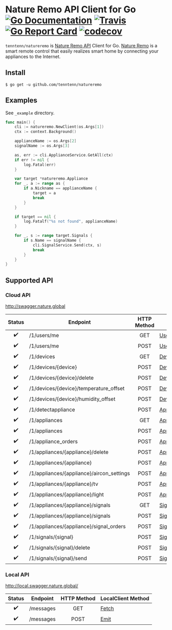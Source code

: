 # Nature Remo API Client for Go [![Go Documentation](http://img.shields.io/badge/go-documentation-blue.svg?style=flat-square)][godoc] [![Travis](https://img.shields.io/travis/tenntenn/natureremo.svg?style=flat-square)][travis] [![Go Report Card](https://goreportcard.com/badge/github.com/tenntenn/natureremo)](https://goreportcard.com/report/github.com/tenntenn/natureremo) [![codecov](https://codecov.io/gh/tenntenn/natureremo/branch/master/graph/badge.svg)](https://codecov.io/gh/tenntenn/natureremo)

[godoc]: http://godoc.org/github.com/tenntenn/natureremo
[travis]: https://travis-ci.org/tenntenn/natureremo

`tenntenn/natureremo` is [Nature Remo API](https://developer.nature.global/en/overview/) Client for Go.
[Nature Remo](https://nature.global/en/top) is a smart remote control that easily realizes smart home by connecting your appliances to the Internet.

## Install

```
$ go get -u github.com/tenntenn/natureremo
```

## Examples

See `_example` directory.

```go
func main() {
	cli := natureremo.NewClient(os.Args[1])
	ctx := context.Background()

	applianceName := os.Args[2]
	signalName := os.Args[3]

	as, err := cli.ApplianceService.GetAll(ctx)
	if err != nil {
		log.Fatal(err)
	}

	var target *natureremo.Appliance
	for _, a := range as {
		if a.Nickname == applianceName {
			target = a
			break
		}
	}

	if target == nil {
		log.Fatalf("%s not found", applianceName)
	}

	for _, s := range target.Signals {
		if s.Name == signalName {
			cli.SignalService.Send(ctx, s)
			break
		}
	}
}
```

## Supported API

### Cloud API

http://swagger.nature.global

|     Status       |                 Endpoint                | HTTP Method |    Service     |
|:----------------:|-----------------------------------------|:-----------:|----------------|
|:heavy_check_mark:|/1/users/me                              | GET         |[UserService](https://godoc.org/github.com/tenntenn/natureremo#UserService)     |
|:heavy_check_mark:|/1/users/me                              | POST        |[UserService](https://godoc.org/github.com/tenntenn/natureremo#UserService)     |
|:heavy_check_mark:|/1/devices                               | GET         |[DeviceService](https://godoc.org/github.com/tenntenn/natureremo#DeviceService)   |
|:heavy_check_mark:|/1/devices/{device}                      | POST        |[DeviceService](https://godoc.org/github.com/tenntenn/natureremo#DeviceService)   |
|:heavy_check_mark:|/1/devices/{device}/delete               | POST        |[DeviceService](https://godoc.org/github.com/tenntenn/natureremo#DeviceService)   |
|:heavy_check_mark:|/1/devices/{device}/temperature_offset   | POST        |[DeviceService](https://godoc.org/github.com/tenntenn/natureremo#DeviceService)   |
|:heavy_check_mark:|/1/devices/{device}/humidity_offset      | POST        |[DeviceService](https://godoc.org/github.com/tenntenn/natureremo#DeviceService)   |
|:heavy_check_mark:|/1/detectappliance                       | POST        |[ApplianceService](https://godoc.org/github.com/tenntenn/natureremo#ApplianceService)|
|:heavy_check_mark:|/1/appliances                            | GET         |[ApplianceService](https://godoc.org/github.com/tenntenn/natureremo#ApplianceService)|
|:heavy_check_mark:|/1/appliances                            | POST        |[ApplianceService](https://godoc.org/github.com/tenntenn/natureremo#ApplianceService)|
|:heavy_check_mark:|/1/appliance_orders                      | POST        |[ApplianceService](https://godoc.org/github.com/tenntenn/natureremo#ApplianceService)|
|:heavy_check_mark:|/1/appliances/{appliance}/delete         | POST        |[ApplianceService](https://godoc.org/github.com/tenntenn/natureremo#ApplianceService)|
|:heavy_check_mark:|/1/appliances/{appliance}                | POST        |[ApplianceService](https://godoc.org/github.com/tenntenn/natureremo#ApplianceService)|
|:heavy_check_mark:|/1/appliances/{appliance}/aircon_settings| POST        |[ApplianceService](https://godoc.org/github.com/tenntenn/natureremo#ApplianceService)|
|:heavy_check_mark:|/1/appliances/{appliance}/tv             | POST        |[ApplianceService](https://godoc.org/github.com/tenntenn/natureremo#ApplianceService)|
|:heavy_check_mark:|/1/appliances/{appliance}/light          | POST        |[ApplianceService](https://godoc.org/github.com/tenntenn/natureremo#ApplianceService)|
|:heavy_check_mark:|/1/appliances/{appliance}/signals        | GET         |[SignalService](https://godoc.org/github.com/tenntenn/natureremo#SignalService)   |
|:heavy_check_mark:|/1/appliances/{appliance}/signals        | POST        |[SignalService](https://godoc.org/github.com/tenntenn/natureremo#SignalService)   |
|:heavy_check_mark:|/1/appliances/{appliance}/signal_orders  | POST        |[SignalService](https://godoc.org/github.com/tenntenn/natureremo#SignalService)   |
|:heavy_check_mark:|/1/signals/{signal}                      | POST        |[SignalService](https://godoc.org/github.com/tenntenn/natureremo#SignalService)   |
|:heavy_check_mark:|/1/signals/{signal}/delete               | POST        |[SignalService](https://godoc.org/github.com/tenntenn/natureremo#SignalService)   |
|:heavy_check_mark:|/1/signals/{signal}/send                 | POST        |[SignalService](https://godoc.org/github.com/tenntenn/natureremo#SignalService)   |

### Local API

http://local.swagger.nature.global/

|     Status       |Endpoint | HTTP Method |LocalClient Method|
|:----------------:|---------|:-----------:|------------------|
|:heavy_check_mark:|/messages| GET         |[Fetch](https://godoc.org/github.com/tenntenn/natureremo#LocalClient.Fetch)|
|:heavy_check_mark:|/messages| POST        |[Emit](https://godoc.org/github.com/tenntenn/natureremo#LocalClient.Emit) |

